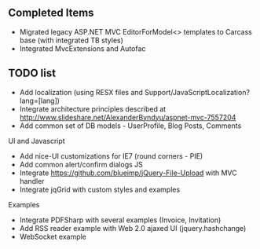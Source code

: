 Completed Items
--------------------------------------------------------------------------------
* Migrated legacy ASP.NET MVC EditorForModel<> templates to Carcass base (with integrated TB styles)
* Integrated MvcExtensions and Autofac 

TODO list
--------------------------------------------------------------------------------
* Add localization (using RESX files and Support/JavaScriptLocalization?lang=[lang])
* Integrate architecture principles described at http://www.slideshare.net/AlexanderByndyu/aspnet-mvc-7557204
* Add common set of DB models - UserProfile, Blog Posts, Comments

UI and Javascript
* Add nice-UI customizations for IE7 (round corners - PIE)
* Add common alert/confirm dialogs JS
* Integrate https://github.com/blueimp/jQuery-File-Upload with MVC handler
* Integrate jqGrid with custom styles and examples

Examples
* Integrate PDFSharp with several examples (Invoice, Invitation)
* Add RSS reader example with Web 2.0 ajaxed UI (jquery.hashchange)
* WebSocket example


